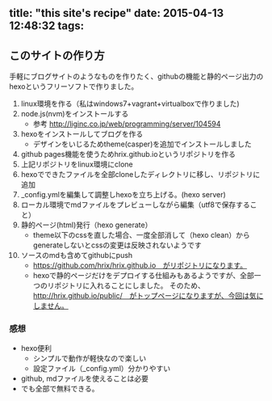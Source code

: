 title: "this site's recipe"
date: 2015-04-13 12:48:32
tags:
---
## このサイトの作り方
手軽にブログサイトのようなものを作りたく、githubの機能と静的ページ出力のhexoというフリーソフトで作りました。
1. linux環境を作る（私はwindows7+vagrant+virtualboxで作りました)
1. node.js(nvm)をインストールする
    * 参考 http://liginc.co.jp/web/programming/server/104594
1. hexoをインストールしてブログを作る
    * デザインをいじるためtheme(casper)を追加でインストールしました
1. github pages機能を使うためhrix.github.ioというリポジトリを作る
1. 上記リポジトリをlinux環境にclone
1. hexoでできたファイルを全部cloneしたディレクトリに移し、リポジトリに追加
1. _config.ymlを編集して調整しhexoを立ち上げる。(hexo server)
1. ローカル環境でmdファイルをプレビューしながら編集（utf8で保存すること）
1. 静的ページ(html)発行（hexo generate）
    * theme以下のcssを直した場合、一度全部消して（hexo clean）からgenerateしないとcssの変更は反映されないようです
1. ソースのmdも含めてgithubにpush
    * https://github.com/hrix/hrix.github.io　がリポジトリになります。
    * hexoで静的ページだけをデプロイする仕組みもあるようですが、全部一つのリポジトリに入れることにしました。
そのため、http://hrix.github.io/public/　がトップページになりますが、今回は気にしません。

### 感想
* hexo便利
    * シンプルで動作が軽快なので楽しい
    * 設定ファイル（_config.yml）分かりやすい
* github, mdファイルを使えることは必要
* でも全部で無料できる。

